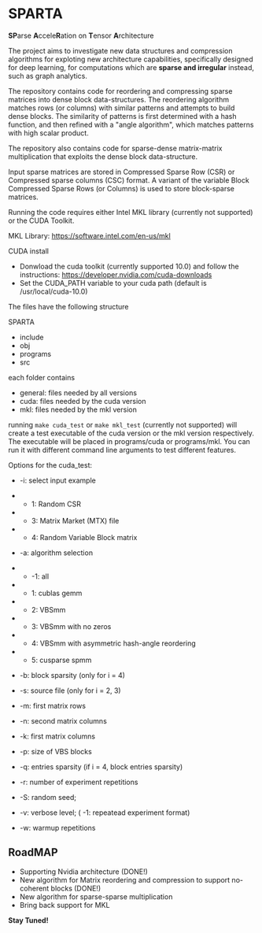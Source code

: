 # SPARTA
**SP**arse **A**ccele**R**ation on **T**ensor **A**rchitecture

The project aims to investigate new data structures and compression algorithms for exploting new architecture capabilities, specifically designed for deep learning, for computations which are **sparse and irregular** instead, such as graph analytics.

The repository contains code for reordering and compressing sparse matrices into dense block data-structures.
The reordering algorithm matches rows (or columns) with similar patterns and attempts to build dense blocks. 
The similarity of patterns is first determined with a hash function, and then refined with a "angle algorithm", which matches patterns with high scalar product.

The repository also contains code for sparse-dense matrix-matrix multiplication that exploits the dense block data-structure.

Input sparse matrices are stored in Compressed Sparse Row (CSR) or Compressed sparse columns (CSC) format. 
A variant of the variable Block Compressed Sparse Rows (or Columns) is used to store block-sparse matrices. 

Running the code requires either Intel MKL library (currently not supported) or the CUDA Toolkit.

MKL Library: 
https://software.intel.com/en-us/mkl

CUDA install
* Donwload the cuda toolkit (currently supported 10.0) and follow the instructions: https://developer.nvidia.com/cuda-downloads
* Set the CUDA_PATH variable to your cuda path (default is /usr/local/cuda-10.0)

The files have the following structure

SPARTA
* include
* obj
* programs 
* src   

each folder contains 
* general: files needed by all versions
* cuda: files needed by the cuda version
* mkl: files needed by the mkl version

running `make cuda_test` or `make mkl_test` (currently not supported) will create a test executable of the cuda version or the mkl version respectively. The executable will be placed in programs/cuda or programs/mkl. You can run it with different command line arguments to test different features.  

Options for the cuda_test:

* -i: select input example
* * 1: Random CSR
* * 3: Matrix Market (MTX) file
* * 4: Random Variable Block matrix
      
* -a: algorithm selection
* * -1: all
* * 1: cublas gemm
* * 2: VBSmm
* * 3: VBSmm with no zeros
* * 4: VBSmm with asymmetric hash-angle reordering
* * 5: cusparse spmm

* -b: block sparsity (only for i = 4)

* -s: source file (only for i = 2, 3)

* -m: first matrix rows

* -n: second matrix columns

* -k: first matrix columns

* -p: size of VBS blocks

* -q: entries sparsity (if i = 4, block entries sparsity)

* -r: number of experiment repetitions

* -S: random seed;

* -v: verbose level; ( -1: repeatead experiment format) 

* -w: warmup repetitions
      
## RoadMAP
* Supporting Nvidia architecture (DONE!)
* New algorithm for Matrix reordering and compression to support no-coherent blocks (DONE!)
* New algorithm for sparse-sparse multiplication
* Bring back support for MKL

**Stay Tuned!**
